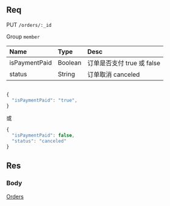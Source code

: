 ## Req

PUT `/orders/:_id`

Group `member`


| Name             | Type     | Desc                              |
|:-----------------|:---------|:----------------------------------|
| isPaymentPaid    | Boolean  | 订单是否支付  true 或 false          |
| status           | String   | 订单取消 canceled         |




```js

{
  "isPaymentPaid": "true",
}

```

或


```js
{
  "isPaymentPaid": false,
  "status": "canceled"
}
```


## Res
### Body




[Orders](../Order)